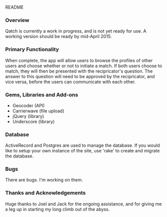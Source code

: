 README

<h3>Overview</h3>

Qatch is currently a work in progress, and is not yet ready for use. A working version should be ready by mid-April 2015. 

<h3>Primary Functionality</h3>

When complete, the app will allow users to browse the profiles of other users and choose whether or not to initiate a match. If both users choose to match, they will then be presented with the recipricator's question. The answer to this question will need to be approved by the recipricator, and vice versa, before the users can communicate with each other. 

<h3>Gems, Libraries and Add-ons</h3>

- Geocoder (API)
- Carrierwave (file upload)
- jQuery (library)
- Underscore (library)

<h3>Database</h3>

ActiveRecord and Postgres are used to manage the database. If you would like to setup your own instance of the site, use 'rake' to create and migrate the database.

<h3>Bugs</h3>

There are bugs. I'm working on them.

<h3>Thanks and Acknowledgements</h3>

Huge thanks to Joel and Jack for the ongoing assistance, and for giving me a leg up in starting my long climb out of the abyss. 